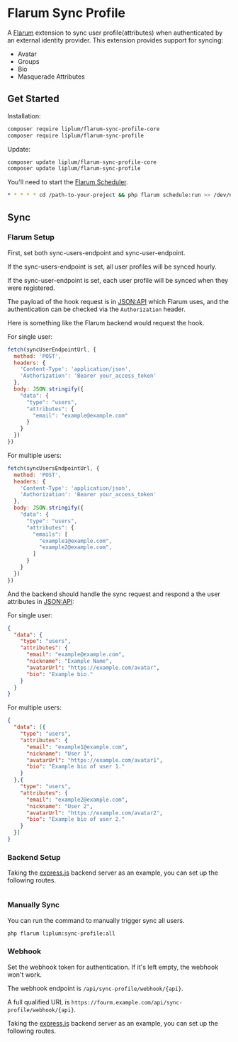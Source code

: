 # Flarum Sync Profile

A [Flarum](http://flarum.org) extension to sync user profile(attributes) when authenticated by an external identity provider. This extension provides support for syncing:

- Avatar
- Groups
- Bio
- Masquerade Attributes

## Get Started

Installation:

```sh
composer require liplum/flarum-sync-profile-core
composer require liplum/flarum-sync-profile
```

Update:

```sh
composer update liplum/flarum-sync-profile-core
composer update liplum/flarum-sync-profile
```

You'll need to start the [Flarum Scheduler](https://docs.flarum.org/scheduler/).

```sh
* * * * * cd /path-to-your-project && php flarum schedule:run >> /dev/null 2>&1
```

## Sync

### Flarum Setup

First, set both sync-users-endpoint and sync-user-endpoint.

If the sync-users-endpoint is set, all user profiles will be synced hourly.

If the sync-user-endpoint is set, each user profile will be synced when they were registered.

The payload of the hook request is in [JSON:API](https://jsonapi.org/) which Flarum uses,
and the authentication can be checked via the `Authorization` header.

Here is something like the Flarum backend would request the hook.

For single user:

```js
fetch(syncUserEndpointUrl, {
  method: 'POST',
  headers: {
    'Content-Type': 'application/json',
    'Authorization': 'Bearer your_access_token'
  },
  body: JSON.stringify({
    "data": {
      "type": "users",
      "attributes": {
        "email": "example@example.com"
      }
    }
  })
})
```

For multiple users:

```js
fetch(syncUsersEndpointUrl, {
  method: 'POST',
  headers: {
    'Content-Type': 'application/json',
    'Authorization': 'Bearer your_access_token'
  },
  body: JSON.stringify({
    "data": {
      "type": "users",
      "attributes": {
        "emails": [
          "example1@example.com",
          "example2@example.com",
        ]
      }
    }
  })
})
```

And the backend should handle the sync request and respond a the user attributes in [JSON:API](https://jsonapi.org/):

For single user:

```json
{
  "data": {
    "type": "users",
    "attributes": {
      "email": "example@example.com",
      "nickname": "Example Name",
      "avatarUrl": "https://example.com/avatar",
      "bio": "Example bio."
    }
  }
}
```

For multiple users:

```json
{
  "data": [{
    "type": "users",
    "attributes": {
      "email": "example1@example.com",
      "nickname": "User 1",
      "avatarUrl": "https://example.com/avatar1",
      "bio": "Example bio of user 1."
    }
  },{
    "type": "users",
    "attributes": {
      "email": "example2@example.com",
      "nickname": "User 2",
      "avatarUrl": "https://example.com/avatar2",
      "bio": "Example bio of user 2."
    }
  }]
}
```

### Backend Setup

Taking the [express.js](https://expressjs.com/) backend server as an example, you can set up the following routes.

```ts
```

### Manually Sync

You can run the command to manually trigger sync all users.

```bash
php flarum liplum:sync-profile:all
```

### Webhook

Set the webhook token for authentication.
If it's left empty, the webhook won't work.

The webhook endpoint is `/api/sync-profile/webhook/{api}`.

A full qualified URL is `https://fourm.example.com/api/sync-profile/webhook/{api}`.

Taking the [express.js](https://expressjs.com/) backend server as an example, you can set up the following routes.

```ts
```
